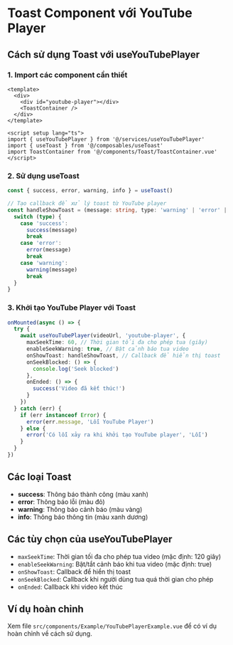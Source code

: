 # Toast Component với YouTube Player

## Cách sử dụng Toast với useYouTubePlayer

### 1. Import các component cần thiết

```vue
<template>
  <div>
    <div id="youtube-player"></div>
    <ToastContainer />
  </div>
</template>

<script setup lang="ts">
import { useYouTubePlayer } from '@/services/useYouTubePlayer'
import { useToast } from '@/composables/useToast'
import ToastContainer from '@/components/Toast/ToastContainer.vue'
</script>
```

### 2. Sử dụng useToast

```typescript
const { success, error, warning, info } = useToast()

// Tạo callback để xử lý toast từ YouTube player
const handleShowToast = (message: string, type: 'warning' | 'error' | 'success') => {
  switch (type) {
    case 'success':
      success(message)
      break
    case 'error':
      error(message)
      break
    case 'warning':
      warning(message)
      break
  }
}
```

### 3. Khởi tạo YouTube Player với Toast

```typescript
onMounted(async () => {
  try {
    await useYouTubePlayer(videoUrl, 'youtube-player', {
      maxSeekTime: 60, // Thời gian tối đa cho phép tua (giây)
      enableSeekWarning: true, // Bật cảnh báo tua video
      onShowToast: handleShowToast, // Callback để hiển thị toast
      onSeekBlocked: () => {
        console.log('Seek blocked')
      },
      onEnded: () => {
        success('Video đã kết thúc!')
      }
    })
  } catch (err) {
    if (err instanceof Error) {
      error(err.message, 'Lỗi YouTube Player')
    } else {
      error('Có lỗi xảy ra khi khởi tạo YouTube player', 'Lỗi')
    }
  }
})
```

## Các loại Toast

- **success**: Thông báo thành công (màu xanh)
- **error**: Thông báo lỗi (màu đỏ)
- **warning**: Thông báo cảnh báo (màu vàng)
- **info**: Thông báo thông tin (màu xanh dương)

## Các tùy chọn của useYouTubePlayer

- `maxSeekTime`: Thời gian tối đa cho phép tua video (mặc định: 120 giây)
- `enableSeekWarning`: Bật/tắt cảnh báo khi tua video (mặc định: true)
- `onShowToast`: Callback để hiển thị toast
- `onSeekBlocked`: Callback khi người dùng tua quá thời gian cho phép
- `onEnded`: Callback khi video kết thúc

## Ví dụ hoàn chỉnh

Xem file `src/components/Example/YouTubePlayerExample.vue` để có ví dụ hoàn chỉnh về cách sử dụng. 